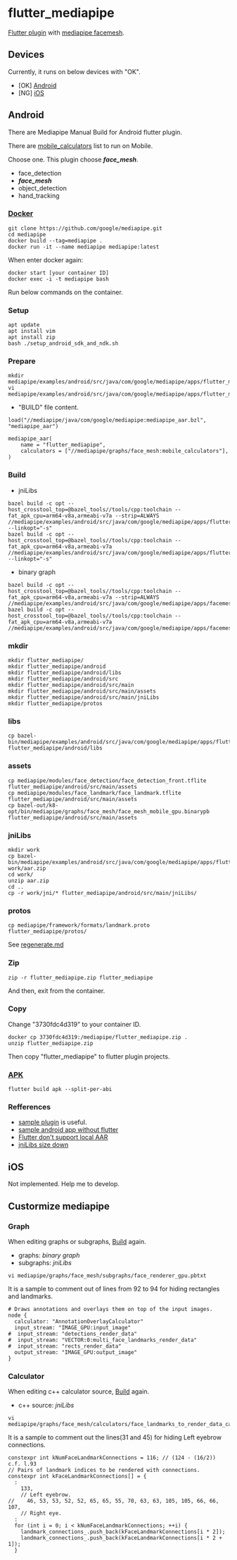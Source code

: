 # flutter_mediapipe

[Flutter plugin](https://codelabs.developers.google.com/codelabs/write-flutter-plugin/#0) with [mediapipe facemesh](https://google.github.io/mediapipe/solutions/face_mesh). 

## Devices
Currently, it runs on below devices with "OK".
- [OK] [Android](##Android)
- [NG] [iOS](##iOS)

## Android

There are Mediapipe Manual Build for Android flutter plugin.

There are [mobile_calculators](https://github.com/google/mediapipe/search?q=mobile_calculators) list to run on Mobile.

Choose one. This plugin choose _**face_mesh**_.
- face_detection
- _**face_mesh**_ 
- object_detection
- hand_tracking

### [Docker](https://google.github.io/mediapipe/getting_started/install.html#installing-using-docker)

```
git clone https://github.com/google/mediapipe.git
cd mediapipe
docker build --tag=mediapipe .
docker run -it --name mediapipe mediapipe:latest
```

When enter docker again:

```
docker start [your container ID] 
docker exec -i -t mediapipe bash
```

Run below commands on the container.

### Setup
```
apt update
apt install vim
apt install zip
bash ./setup_android_sdk_and_ndk.sh
```

### Prepare
```
mkdir mediapipe/examples/android/src/java/com/google/mediapipe/apps/flutter_mediapipe
vi mediapipe/examples/android/src/java/com/google/mediapipe/apps/flutter_mediapipe/BUILD 
```
- "BUILD" file content.
```
load("//mediapipe/java/com/google/mediapipe:mediapipe_aar.bzl", "mediapipe_aar")

mediapipe_aar(
    name = "flutter_mediapipe",
    calculators = ["//mediapipe/graphs/face_mesh:mobile_calculators"],
)
```

### Build
- jniLibs
```
bazel build -c opt --host_crosstool_top=@bazel_tools//tools/cpp:toolchain --fat_apk_cpu=arm64-v8a,armeabi-v7a --strip=ALWAYS //mediapipe/examples/android/src/java/com/google/mediapipe/apps/flutter_mediapipe:BUILD --linkopt="-s"
bazel build -c opt --host_crosstool_top=@bazel_tools//tools/cpp:toolchain --fat_apk_cpu=arm64-v8a,armeabi-v7a //mediapipe/examples/android/src/java/com/google/mediapipe/apps/flutter_mediapipe:flutter_mediapipe --linkopt="-s"
```
- binary graph
```
bazel build -c opt --host_crosstool_top=@bazel_tools//tools/cpp:toolchain --fat_apk_cpu=arm64-v8a,armeabi-v7a --strip=ALWAYS //mediapipe/examples/android/src/java/com/google/mediapipe/apps/facemeshgpu:BUILD
bazel build -c opt --host_crosstool_top=@bazel_tools//tools/cpp:toolchain --fat_apk_cpu=arm64-v8a,armeabi-v7a //mediapipe/examples/android/src/java/com/google/mediapipe/apps/facemeshgpu:facemeshgpu
```

### mkdir
```
mkdir flutter_mediapipe/
mkdir flutter_mediapipe/android
mkdir flutter_mediapipe/android/libs
mkdir flutter_mediapipe/android/src
mkdir flutter_mediapipe/android/src/main
mkdir flutter_mediapipe/android/src/main/assets
mkdir flutter_mediapipe/android/src/main/jniLibs
mkdir flutter_mediapipe/protos
```

### libs

```
cp bazel-bin/mediapipe/examples/android/src/java/com/google/mediapipe/apps/flutter_mediapipe/libflutter_mediapipe_android_lib.jar flutter_mediapipe/android/libs
```

### assets
```
cp mediapipe/modules/face_detection/face_detection_front.tflite flutter_mediapipe/android/src/main/assets
cp mediapipe/modules/face_landmark/face_landmark.tflite flutter_mediapipe/android/src/main/assets
cp bazel-out/k8-opt/bin/mediapipe/graphs/face_mesh/face_mesh_mobile_gpu.binarypb flutter_mediapipe/android/src/main/assets

```

### jniLibs

```
mkdir work
cp bazel-bin/mediapipe/examples/android/src/java/com/google/mediapipe/apps/flutter_mediapipe/flutter_mediapipe.aar work/aar.zip
cd work/
unzip aar.zip
cd ..
cp -r work/jni/* flutter_mediapipe/android/src/main/jniLibs/
```
### protos

```
cp mediapipe/framework/formats/landmark.proto flutter_mediapipe/protos/
```
See [regenerate.md](../protos/regenerate.md)

### Zip


```
zip -r flutter_mediapipe.zip flutter_mediapipe
```

And then, exit from the container.

### Copy
Change "3730fdc4d319" to your container ID.

```
docker cp 3730fdc4d319:/mediapipe/flutter_mediapipe.zip .
unzip flutter_mediapipe.zip
```

Then copy "flutter_mediapipe" to flutter plugin projects.

### [APK](https://flutter.dev/docs/deployment/android#build-an-apk)
```
flutter build apk --split-per-abi
```

### Refferences
- [sample plugin](https://github.com/zhouzaihang/flutter_hand_tracking_plugin) is useful.
- [sample android app without flutter](https://github.com/jiuqiant/mediapipe_multi_hands_tracking_aar_example) 
- [Flutter don't support local AAR](https://github.com/decodedhealth/flutter_zoom_plugin/issues/53)
- [jniLibs size down](https://github.com/google/mediapipe/issues/77)


## iOS
Not implemented. Help me to develop.


## Custormize mediapipe

### Graph
When editing graphs or subgraphs, [Build](###Build) again. 
- graphs: _binary graph_
- subgraphs: _jniLibs_


```
vi mediapipe/graphs/face_mesh/subgraphs/face_renderer_gpu.pbtxt
```
It is a sample to comment out of lines from 92 to 94 for hiding rectangles and landmarks.
```
# Draws annotations and overlays them on top of the input images.
node {
  calculator: "AnnotationOverlayCalculator"
  input_stream: "IMAGE_GPU:input_image"
#  input_stream: "detections_render_data"
#  input_stream: "VECTOR:0:multi_face_landmarks_render_data"
#  input_stream: "rects_render_data"
  output_stream: "IMAGE_GPU:output_image"
}
```

### Calculator
When editing c++ calculator source, [Build](###Build) again. 
- c++ source: _jniLibs_

```
vi mediapipe/graphs/face_mesh/calculators/face_landmarks_to_render_data_calculator.cc
```
It is a sample to comment out the lines(31 and 45) for hiding Left eyebrow connections.
```
constexpr int kNumFaceLandmarkConnections = 116; // (124 - (16/2))  c.f. l.93
// Pairs of landmark indices to be rendered with connections.
constexpr int kFaceLandmarkConnections[] = {
  :
    133,
    // Left eyebrow.
//    46, 53, 53, 52, 52, 65, 65, 55, 70, 63, 63, 105, 105, 66, 66, 107,
    // Right eye.
  :
  for (int i = 0; i < kNumFaceLandmarkConnections; ++i) {
    landmark_connections_.push_back(kFaceLandmarkConnections[i * 2]);
    landmark_connections_.push_back(kFaceLandmarkConnections[i * 2 + 1]);
  }
```
